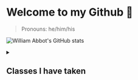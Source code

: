 # Welcome to my Github 👋

> Pronouns: he/him/his

![William Abbot's GitHub stats](https://github-readme-stats.vercel.app/api?username=William-Abbot&layout=compact&show_icons=true&theme=prussian)





<details>
  <summary><h2>Classes I have taken</h2></summary>
<br>

|   Quarter   |                                                                    Class                                                                    |
| :---------: | :-----------------------------------------------------------------------------------------------------------------------------------------: |
|  Fall 2019  |                                             COMP 2710 (https://github.com/William-Abbot/COMP2710)                                           |
| Spring 2021 |                                             COMP 5630 (https://github.com/William-Abbot/COMP5630)                                           |
|  Fall 2021  |                                             COMP 4320 (https://github.com/William-Abbot/COMP4320)                                           |
|  Fall 2021 |                                              COMP 5370 (https://github.com/William-Abbot/COMP5370)                                           |


</details>
